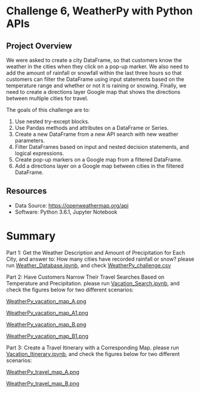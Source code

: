 # Challenge 6, WeatherPy with Python APIs

## Project Overview
We were asked to create a city DataFrame, so that customers know the weather in the cities when they click on a pop-up marker. We also need to add the amount of rainfall or snowfall within the last three hours so that customers can filter the DataFrame using input statements based on the temperature range and whether or not it is raining or snowing. Finally, we need to create a directions layer Google map that shows the directions between multiple cities for travel.

The goals of this challenge are to:

1. Use nested try-except blocks.
2. Use Pandas methods and attributes on a DataFrame or Series.
3. Create a new DataFrame from a new API search with new weather parameters.
4. Filter DataFrames based on input and nested decision statements, and logical expressions.
5. Create pop-up markers on a Google map from a filtered DataFrame.
6. Add a directions layer on a Google map between cities in the filtered DataFrame.

## Resources
- Data Source: https://openweathermap.org/api
- Software: Python 3.6.1, Jupyter Notebook

# Summary
Part 1: Get the Weather Description and Amount of Precipitation for Each City, and answer to: How many cities have recorded rainfall or snow?
please run [Weather_Database.ipynb](Weather_Database.ipynb), and check [WeatherPy_challenge.csv](weather_data/WeatherPy_challenge.csv)

Part 2: Have Customers Narrow Their Travel Searches Based on Temperature and Precipitation.
please run [Vacation_Search.ipynb](Vacation_Search.ipynb), and check the figures below for two different scenarios:

[WeatherPy_vacation_map_A.png](weather_data/WeatherPy_vacation_map_A.PNG)

[WeatherPy_vacation_map_A1.png](weather_data/WeatherPy_vacation_map_A1.PNG)

[WeatherPy_vacation_map_B.png](weather_data/WeatherPy_vacation_map_B.PNG)   

[WeatherPy_vacation_map_B1.png](weather_data/WeatherPy_vacation_map_B1.PNG)    

       
Part 3: Create a Travel Itinerary with a Corresponding Map.
please run [Vacation_Itinerary.ipynb](Vacation_Itinerary.ipynb), and check the figures below for two different scenarios:  

[WeatherPy_travel_map_A.png](weather_data/WeatherPy_travel_map_A.PNG) 

[WeatherPy_travel_map_B.png](weather_data/WeatherPy_travel_map_B.PNG) 
